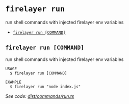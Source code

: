 `firelayer run`
===============

run shell commands with injected firelayer env variables

* [`firelayer run [COMMAND]`](#firelayer-run-command)

## `firelayer run [COMMAND]`

run shell commands with injected firelayer env variables

```
USAGE
  $ firelayer run [COMMAND]

EXAMPLE
  $ firelayer run "node index.js"
```

_See code: [dist/commands/run.ts](https://github.com/firelayer/firelayer/blob/v1.0.0-alpha.4/dist/commands/run.ts)_
